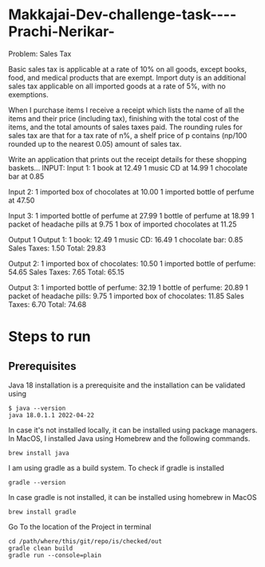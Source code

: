 # Makkajai-Dev-challenge-task----Prachi-Nerikar-

Problem: Sales Tax

Basic sales tax is applicable at a rate of 10% on all goods, except books, food,
and medical products that are exempt. Import duty is an additional sales tax
applicable on all imported goods at a rate of 5%, with no exemptions.

When I purchase items I receive a receipt which lists the name of all the items
and their price (including tax), finishing with the total cost of the items,
and the total amounts of sales taxes paid.  The rounding rules for sales tax are
that for a tax rate of n%, a shelf price of p contains (np/100 rounded up to
the nearest 0.05) amount of sales tax.

Write an application that prints out the receipt details for these shopping baskets...
INPUT:
Input 1:
1 book at 12.49
1 music CD at 14.99
1 chocolate bar at 0.85

Input 2:
1 imported box of chocolates at 10.00
1 imported bottle of perfume at 47.50

Input 3:
1 imported bottle of perfume at 27.99
1 bottle of perfume at 18.99
1 packet of headache pills at 9.75
1 box of imported chocolates at 11.25

Output 1
Output 1:
1 book: 12.49
1 music CD: 16.49
1 chocolate bar: 0.85
Sales Taxes: 1.50
Total: 29.83

Output 2:
1 imported box of chocolates: 10.50
1 imported bottle of perfume: 54.65
Sales Taxes: 7.65
Total: 65.15

Output 3:
1 imported bottle of perfume: 32.19
1 bottle of perfume: 20.89
1 packet of headache pills: 9.75
1 imported box of chocolates: 11.85
Sales Taxes: 6.70
Total: 74.68


# Steps to run

## Prerequisites
Java 18 installation is a prerequisite and the installation can be validated using
```commandline
$ java --version
java 18.0.1.1 2022-04-22
```
In case it's not installed locally, it can be installed using package managers.
In MacOS, I installed Java using Homebrew and the following commands.

```commandline
brew install java
```
I am using gradle as a build system.
To check if gradle is installed

```commandline
gradle --version
```
In case gradle is not installed, it can be installed using homebrew in MacOS

```commandline
brew install gradle
```
Go To the location of the Project in terminal

```commandline
cd /path/where/this/git/repo/is/checked/out
gradle clean build
gradle run --console=plain
```




